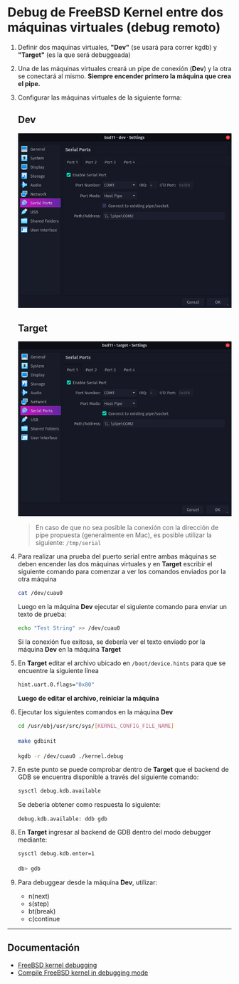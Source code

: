 # Debug de FreeBSD Kernel entre dos máquinas virtuales (debug remoto)

1.  Definir dos maquinas virtuales, **"Dev"** (se usará para correr kgdb) y **"Target"** (es la que será debuggeada)

2.  Una de las máquinas virtuales creará un pipe de conexión (**Dev**) y la otra se conectará al mismo. **Siempre encender primero la máquina que crea el pipe.**

3.  Configurar las máquinas virtuales de la siguiente forma:

    ## Dev

    <img src='./assets/remoteDebugging/pipe_dev_config.png' style='max-height: 600px' />

    ## Target

    <img src='./assets/remoteDebugging/pipe_target_config.png' style='max-height: 600px' />

    > En caso de que no sea posible la conexión con la dirección de pipe propuesta (generalmente en Mac), es posible utilizar la siguiente: `/tmp/serial`

4.  Para realizar una prueba del puerto serial entre ambas máquinas se deben encender las dos máquinas virtuales y en **Target** escribir el siguiente comando para comenzar a ver los comandos enviados por la otra máquina

    ```bash
    cat /dev/cuau0
    ```

    Luego en la máquina **Dev** ejecutar el siguiente comando para enviar un texto de prueba:

    ```bash
    echo "Test String" >> /dev/cuau0
    ```

    Si la conexión fue exitosa, se debería ver el texto enviado por la máquina **Dev** en la máquina **Target**

5.  En **Target** editar el archivo ubicado en `/boot/device.hints` para
    que se encuentre la siguiente línea

    ```bash
    hint.uart.0.flags="0x80"
    ```

    **Luego de editar el archivo, reiniciar la máquina**

6.  Ejecutar los siguientes comandos en la máquina **Dev**

    ```bash
    cd /usr/obj/usr/src/sys/[KERNEL_CONFIG_FILE_NAME]

    make gdbinit

    kgdb -r /dev/cuau0 ./kernel.debug
    ```

7.  En este punto se puede comprobar dentro de **Target** que el backend de GDB se encuentra disponible a través del siguiente comando:

    ```bash
    sysctl debug.kdb.available
    ```

    Se debería obtener como respuesta lo siguiente:

    `debug.kdb.available: ddb gdb`

8.  En **Target** ingresar al backend de GDB dentro del modo debugger mediante:

    ```bash
    sysctl debug.kdb.enter=1

    db> gdb
    ```

9.  Para debuggear desde la máquina **Dev**, utilizar:
    - n(next)
    - s(step)
    - bt(break)
    - c(continue

---

## Documentación

- [FreeBSD kernel debugging][freebsd kernel debugging]
- [Compile FreeBSD kernel in debugging mode][compile freebsd kernel]

<!-- Global variables -->

[freebsd kernel debugging]: http://chetanbl.blogspot.com/2011/11/freebsd-kernel-module-debugging.html
[compile freebsd kernel]: https://github.com/nicolaspapp/freebsd/wiki/Compilaci%C3%B3n-del-Kernel-de-FreeBSD-en-modo-Debug
